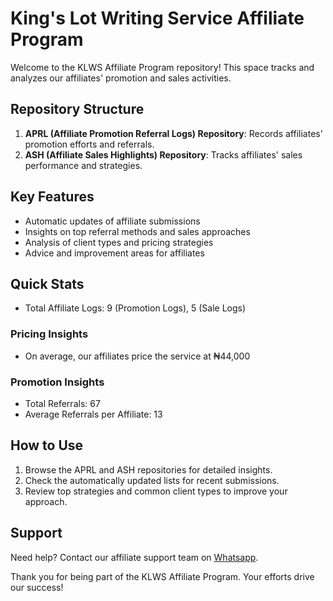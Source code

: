 # King's Lot Writing Service Affiliate Program

Welcome to the KLWS Affiliate Program repository! This space tracks and analyzes our affiliates' promotion and sales activities.

## Repository Structure

1. **APRL (Affiliate Promotion Referral Logs) Repository**: Records affiliates' promotion efforts and referrals.
2. **ASH (Affiliate Sales Highlights) Repository**: Tracks affiliates' sales performance and strategies.

## Key Features

- Automatic updates of affiliate submissions
- Insights on top referral methods and sales approaches
- Analysis of client types and pricing strategies
- Advice and improvement areas for affiliates

## Quick Stats

- Total Affiliate Logs: 9 (Promotion Logs), 5 (Sale Logs)

### Pricing Insights

- On average, our affiliates price the service at ₦44,000

### Promotion Insights

- Total Referrals: 67
- Average Referrals per Affiliate: 13

## How to Use

1. Browse the APRL and ASH repositories for detailed insights.
2. Check the automatically updated lists for recent submissions.
3. Review top strategies and common client types to improve your approach.

## Support

Need help? Contact our affiliate support team on [Whatsapp](https://wa.me/message/3IE3FXO3INXHM1).

Thank you for being part of the KLWS Affiliate Program. Your efforts drive our success!